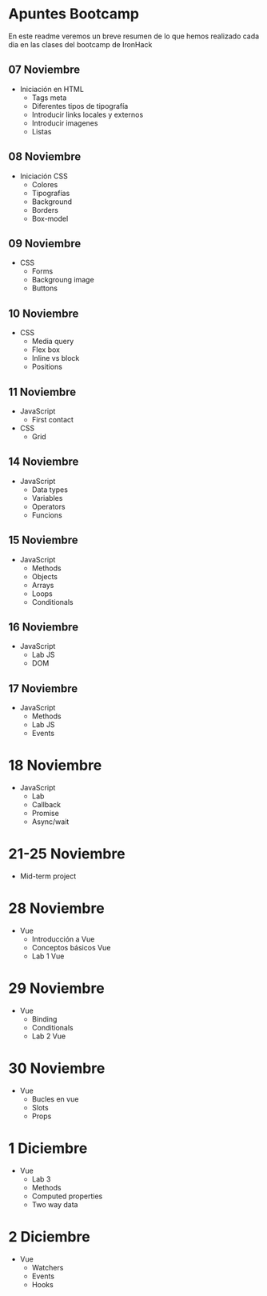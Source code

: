 <h1>Apuntes Bootcamp </h1>
En este readme veremos un breve resumen de lo que hemos realizado cada dia en las clases del bootcamp de IronHack

## 07 Noviembre 

- Iniciación en HTML 
    - Tags meta
    - Diferentes tipos de tipografía
    - Introducir links locales y externos
    - Introducir imagenes
    - Listas

## 08 Noviembre

- Iniciación CSS
    - Colores
    - Tipografías
    - Background
    - Borders
    - Box-model

## 09 Noviembre

- CSS
    - Forms
    - Backgroung image
    - Buttons

## 10 Noviembre

- CSS
    - Media query
    - Flex box
    - Inline vs block
    - Positions

## 11 Noviembre

- JavaScript
    - First contact
- CSS
    - Grid

## 14 Noviembre

- JavaScript
    - Data types
    - Variables
    - Operators
    - Funcions
    
## 15 Noviembre

- JavaScript 
    - Methods
    - Objects
    - Arrays
    - Loops
    - Conditionals

## 16 Noviembre

- JavaScript
    - Lab JS
    - DOM

## 17 Noviembre

- JavaScript
    - Methods
    - Lab JS
    - Events

# 18 Noviembre

- JavaScript
    - Lab
    - Callback
    - Promise 
    - Async/wait

# 21-25 Noviembre

- Mid-term project

# 28 Noviembre

- Vue
    - Introducción a Vue
    - Conceptos básicos Vue
    - Lab 1 Vue

# 29 Noviembre

- Vue
    - Binding
    - Conditionals
    - Lab 2 Vue

# 30 Noviembre

- Vue
    - Bucles en vue
    - Slots
    - Props

# 1 Diciembre

- Vue
    - Lab 3
    - Methods
    - Computed properties
    - Two way data

# 2 Diciembre

- Vue
    - Watchers
    - Events
    - Hooks